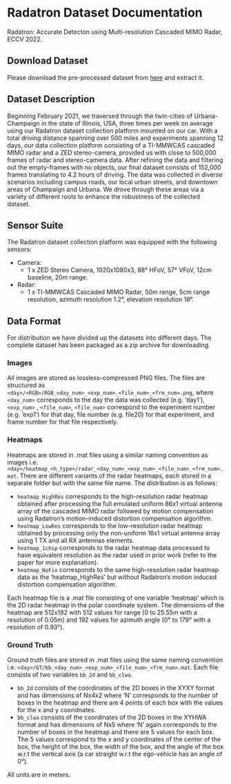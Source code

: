 # Radatron Dataset Documentation
Radatron: Accurate Detecton using Multi-resolution Cascaded MIMO Radar, ECCV 2022.

## Download Dataset
Please download the pre-processed dataset from [here](https://uofi.box.com/v/radatrondataset) and extract it.

## Dataset Description
Beginning February 2021, we traversed through the twin-cities of Urbana-Champaign in the state of Illinois, USA, three times per week on average using our Radatron dataset collection platform mounted on our car. With a total driving distance spanning over 500 miles and experiments spanning 12 days, our data collection platform consisting of a TI-MMWCAS cascaded MIMO radar and a ZED stereo-camera, provided us with close to 500,000 frames of radar and stereo-camera data. After refining the data and filtering out the empty-frames with no objects, our final dataset consists of 152,000 frames translating to 4.2 hours of driving. 
The data was collected in diverse scenarios including campus roads, our local urban streets, and downtown areas of Champaign and Urbana. We drove through these areas via a variety of different roots to enhance the robustness of the collected dataset. 

## Sensor Suite
The Radatron dataset collection platform was equipped with the following sensors:

- Camera:
    + 1 x ZED Stereo Camera, 1920x1080x3, 88° HFoV, 57° VFoV, 12cm baseline, 20m range.
- Radar:
    + 1 x TI-MMWCAS Cascaded MIMO Radar, 50m range, 5cm range resolution, azimuth resolution 1.2°, elevation resolution 18°.

## Data Format
For distribution we have divided up the datasets into different days. The complete dataset has been packaged as a zip archive for downloading. 

### Images
All images are stored as lossless-compressed PNG files. The files are structured as `<day>/<RGB>/RGB_<day_num>_<exp_num>_<file_num>_<frm_num>.png`, where `<day_num>` corresponds to the day the data was collected (e.g. ‘day1’), `<exp_num>` , `<file_num>`, `<file_num>` correspond to the experiment number (e.g. ‘exp1’) for that day, file number (e.g. file20) for that experiment, and frame number for that file respectively. 

### Heatmaps
Heatmaps are stored in .mat files using a similar naming convention as images i.e. `<day>/heatmap_<h_type>/radar_<day_num>_<exp_num>_<file_num>_<frm_num>.mat`. There are different variants of the radar heatmaps, each stored in a separate folder but with the same file name. The distribution is as follows:
-	`heatmap_HighRes` corresponds to the high-resolution radar heatmap obtained after processing the full emulated uniform 86x1 virtual antenna array of the cascaded MIMO radar followed by motion compensation using Radatron’s motion-induced distortion compensation algorithm.
-	`heatmap_LowRes` corresponds to the low-resolution radar heatmap obtained by processing only the non-uniform 16x1 virtual antenna array using 1 TX and all RX antennas elements.
-	`heatmap_1chip` corresponds to the radar heatmap data processed to have equivalent resolution as the radar used in prior work (refer to the paper for more explanation).
-	`heatmap_NoFix` corresponds to the same high-resolution radar heatmap data as the ‘heatmap_HighRes’ but without Radatron’s motion induced distortion compensation algorithm. 

Each heatmap file is a .mat file consisting of one variable ‘heatmap’ which is the 2D radar heatmap in the polar coordinate system. The dimensions of the heatmap are 512x192 with 512 values for range (0 to 25.55m with a resolution of 0.05m) and 192 values for azimuth angle (0° to 179° with a resolution of 0.93°).


### Ground Truth
Ground truth files are stored in .mat files using the same naming convention i.e. `<day>/GT/bb_<day_num>_<exp_num>_<file_num>_<frm_num>.mat`. Each file consists of two variables `bb_2d` and `bb_clwa`. 
-	`bb_2d` consists of the coordinates of the 2D boxes in the XYXY format and has dimensions of Nx4x2 where ‘N’ corresponds to the number of boxes in the heatmap and there are 4 points of each box with the values for the x and y cooridnates. 
-	`bb_clwa` consists of the coordinates of the 2D boxes in the XYHWA format and has dimensions of Nx5 where ‘N’ again corresponds to the number of boxes in the heatmap and there are 5 values for each box. The 5 values correspond to the x and y coordinates of the center of the box, the height of the box, the width of the box, and the angle of the box w.r.t the vertical axis (a car straight w.r.t the ego-vehicle has an angle of 0°). 

All units are in meters.
